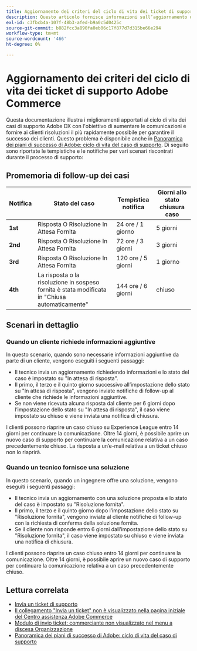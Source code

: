 ```yaml
---
title: Aggiornamento dei criteri del ciclo di vita dei ticket di supporto Adobe Commerce
description: Questo articolo fornisce informazioni sull’aggiornamento dei criteri per il ciclo di vita dei ticket di supporto Adobe Commerce.
exl-id: c3fbcb4a-107f-48b3-afed-b9a0c5d0425c
source-git-commit: b882fcc3a890fa0eb06c17f877d7d315be66e294
workflow-type: tm+mt
source-wordcount: '466'
ht-degree: 0%

---
```


# Aggiornamento dei criteri del ciclo di vita dei ticket di supporto Adobe Commerce

Questa documentazione illustra i miglioramenti apportati al ciclo di vita dei casi di supporto Adobe DX con l&#39;obiettivo di aumentare le comunicazioni e fornire ai clienti risoluzioni il più rapidamente possibile per garantire il successo dei clienti. Questo problema è disponibile anche in [Panoramica dei piani di successo di Adobe: ciclo di vita del caso di supporto](https://experienceleague.adobe.com/it/docs/support-resources/data-sheets/overview#support-case-lifecycle---coming-soon).
Di seguito sono riportate le tempistiche e le notifiche per vari scenari riscontrati durante il processo di supporto:

## Promemoria di follow-up dei casi

| Notifica | Stato del caso | Tempistica notifica | Giorni allo stato chiusura caso |
|--- |--- |--- |--- |
| **1st** | Risposta O Risoluzione In Attesa Fornita | 24 ore / 1 giorno | 5 giorni |
| **2nd** | Risposta O Risoluzione In Attesa Fornita | 72 ore / 3 giorni | 3 giorni |
| **3rd** | Risposta O Risoluzione In Attesa Fornita | 120 ore / 5 giorni | 1 giorno |
| **4th** | La risposta o la risoluzione in sospeso fornita è stata modificata in &quot;Chiusa automaticamente&quot; | 144 ore / 6 giorni | chiuso |

## Scenari in dettaglio

### Quando un cliente richiede informazioni aggiuntive

In questo scenario, quando sono necessarie informazioni aggiuntive da parte di un cliente, vengono eseguiti i seguenti passaggi:

* Il tecnico invia un aggiornamento richiedendo informazioni e lo stato del caso è impostato su &quot;In attesa di risposta&quot;.
* Il primo, il terzo e il quinto giorno successivo all’impostazione dello stato su &quot;In attesa di risposta&quot;, vengono inviate notifiche di follow-up al cliente che richiede le informazioni aggiuntive.
* Se non viene ricevuta alcuna risposta dal cliente per 6 giorni dopo l’impostazione dello stato su &quot;In attesa di risposta&quot;, il caso viene impostato su chiuso e viene inviata una notifica di chiusura.

I clienti possono riaprire un caso chiuso su Experience League entro 14 giorni per continuare la comunicazione. Oltre 14 giorni, è possibile aprire un nuovo caso di supporto per continuare la comunicazione relativa a un caso precedentemente chiuso. La risposta a un’e-mail relativa a un ticket chiuso non lo riaprirà.

### Quando un tecnico fornisce una soluzione

In questo scenario, quando un ingegnere offre una soluzione, vengono eseguiti i seguenti passaggi:

* Il tecnico invia un aggiornamento con una soluzione proposta e lo stato del caso è impostato su &quot;Risoluzione fornita&quot;.
* Il primo, il terzo e il quinto giorno dopo l’impostazione dello stato su &quot;Risoluzione fornita&quot;, vengono inviate al cliente notifiche di follow-up con la richiesta di conferma della soluzione fornita.
* Se il cliente non risponde entro 6 giorni dall’impostazione dello stato su &quot;Risoluzione fornita&quot;, il caso viene impostato su chiuso e viene inviata una notifica di chiusura.

I clienti possono riaprire un caso chiuso entro 14 giorni per continuare la comunicazione. Oltre 14 giorni, è possibile aprire un nuovo caso di supporto per continuare la comunicazione relativa a un caso precedentemente chiuso.

## Lettura correlata

* [Invia un ticket di supporto](https://experienceleague.adobe.com/it/docs/commerce-knowledge-base/kb/help-center-guide/magento-help-center-user-guide#submit-ticket)
* [&#x200B; Il collegamento &quot;Invia un ticket&quot; non è visualizzato nella pagina iniziale del Centro assistenza Adobe Commerce](https://experienceleague.adobe.com/it/docs/commerce-knowledge-base/kb/help-center-guide/magento-help-center-user-guide#no-submit-link)
* [Modulo di invio ticket: commerciante non visualizzato nel menu a discesa Organizzazione](https://experienceleague.adobe.com/it/docs/commerce-knowledge-base/kb/help-center-guide/magento-help-center-user-guide#merchant-not-displayed)
* [Panoramica dei piani di successo di Adobe: ciclo di vita del caso di supporto](https://experienceleague.adobe.com/it/docs/support-resources/data-sheets/overview#support-case-lifecycle---coming-soon)
